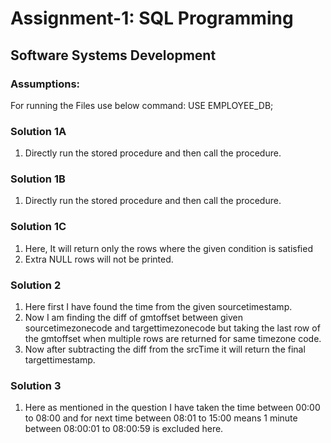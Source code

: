 # Assignment-1: SQL Programming
## Software Systems Development

### Assumptions:


For running the Files use below command:
USE EMPLOYEE_DB;

### Solution 1A
1. Directly run the stored procedure and then call the procedure.

### Solution 1B
1. Directly run the stored procedure and then call the procedure.

### Solution 1C
1. Here, It will return only the rows where the given condition is satisfied 
2. Extra NULL rows will not be printed.

### Solution 2
1. Here first I have found the time from the given sourcetimestamp.
2. Now I am finding the diff of gmtoffset between given sourcetimezonecode and targettimezonecode
    but taking the last row of the gmtoffset when multiple rows are returned for same timezone code.
3. Now after subtracting the diff from the srcTime it will return the final targettimestamp.

### Solution 3
1. Here as mentioned in the question I have taken the time between 00:00 to 08:00 and for next
    time between 08:01 to 15:00 means 1 minute between 08:00:01 to 08:00:59 is excluded here.
